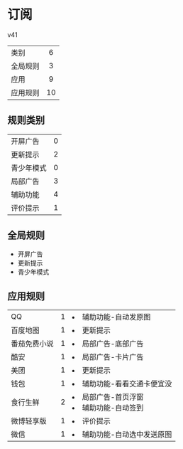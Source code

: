 # 订阅

v41

|||
| - |:-:|
|类别|6|
|全局规则|3|
|应用|9|
|应用规则|10|

## 规则类别

|||
| - |:-:|
|开屏广告|0|
|更新提示|2|
|青少年模式|0|
|局部广告|3|
|辅助功能|4|
|评价提示|1|

## 全局规则

- 开屏广告
- 更新提示
- 青少年模式

## 应用规则

||||
| - |:-:|-|
|QQ|1|<li>辅助功能-自动发原图|
|百度地图|1|<li>更新提示|
|番茄免费小说|1|<li>局部广告-底部广告|
|酷安|1|<li>局部广告-卡片广告|
|美团|1|<li>更新提示|
|钱包|1|<li>辅助功能-看看交通卡便宜没|
|食行生鲜|2|<li>局部广告-首页浮窗<li>辅助功能-自动签到|
|微博轻享版|1|<li>评价提示|
|微信|1|<li>辅助功能-自动选中发送原图|
